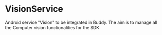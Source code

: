 # VisionService
Android service "Vision" to be integrated in Buddy. The aim is to manage all the Computer vision functionalities for the SDK
